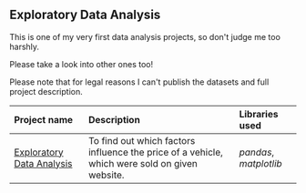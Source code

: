 ## Exploratory Data Analysis



This is one of my very first data analysis projects, so don't judge me too harshly. 

Please take a look into other ones too! 

Please note that for legal reasons I can't publish the datasets and full project description. 

| Project name | Description | Libraries used | 
| :---------------------- | :---------------------- | :---------------------- |
| [Exploratory Data Analysis](https://github.com/vadim-fridman/portfolio-yandex-practicum/edit/master/02_Exploratory_Data_Analysis__Car_Sales) | To find out which factors influence the price of a vehicle, which were sold on given website.  | *pandas*, *matplotlib*|
